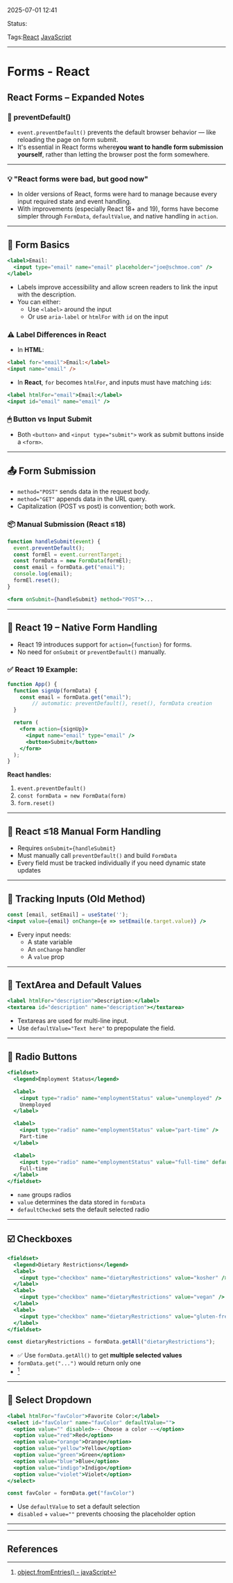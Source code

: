 
2025-07-01 12:41

Status:

Tags:[React](../../../3%20-%20Tags/React.md) [JavaScript](../../../3%20-%20Tags/JavaScript.md)

---
# Forms - React
## React Forms – Expanded Notes

### 🚫 preventDefault()
- `event.preventDefault()` prevents the default browser behavior — like reloading the page on form submit.
- It's essential in React forms where**you want to handle form submission yourself**, rather than letting the browser post the form somewhere.
 
---

### 💡 "React forms were bad, but good now"
- In older versions of React, forms were hard to manage because every input required state and event handling.
- With improvements (especially React 18+ and 19), forms have become simpler through `FormData`, `defaultValue`, and native handling in `action`.

---

## 🧱 Form Basics
```jsx
<label>Email:
  <input type="email" name="email" placeholder="joe@schmoe.com" />
</label>
```

- Labels improve accessibility and allow screen readers to link the input with the description.
- You can either:
  - Use `<label>` around the input
  - Or use `aria-label` or `htmlFor` with `id` on the input

### ⚠️ Label Differences in React
- In **HTML**:
```html
<label for="email">Email:</label>
<input name="email" />
```
- In **React**, `for` becomes `htmlFor`, and inputs must have matching `id`s:
```jsx
<label htmlFor="email">Email:</label>
<input id="email" name="email" />
```

### 🖱 Button vs Input Submit
- Both `<button>` and `<input type="submit">` work as submit buttons inside a `<form>`.

---

## 📤 Form Submission
- `method="POST"` sends data in the request body.
- `method="GET"` appends data in the URL query.
- Capitalization (POST vs post) is convention; both work.

### 📦 Manual Submission (React ≤18)
```jsx
function handleSubmit(event) {
  event.preventDefault();
  const formEl = event.currentTarget;
  const formData = new FormData(formEl);
  const email = formData.get("email");
  console.log(email);
  formEl.reset();
}
```

```jsx
<form onSubmit={handleSubmit} method="POST">...
```

---

## 🧪 React 19 – Native Form Handling
- React 19 introduces support for `action={function}` for forms.
- No need for `onSubmit` or `preventDefault()` manually.

### ✅ React 19 Example:
```jsx
function App() {
  function signUp(formData) {
    const email = formData.get("email");
	    // automatic: preventDefault(), reset(), formData creation
  }

  return (
    <form action={signUp}>
      <input name="email" type="email" />
      <button>Submit</button>
    </form>
  );
}
```

**React handles:**
1. `event.preventDefault()`
2. `const formData = new FormData(form)`
3. `form.reset()`

---

## 🧓 React ≤18 Manual Form Handling
- Requires `onSubmit={handleSubmit}`
- Must manually call `preventDefault()` and build `FormData`
- Every field must be tracked individually if you need dynamic state updates

---

## 📄 Tracking Inputs (Old Method)
```jsx
const [email, setEmail] = useState('');
<input value={email} onChange={e => setEmail(e.target.value)} />
```
- Every input needs:
  - A state variable
  - An `onChange` handler
  - A `value` prop

---

## 📝 TextArea and Default Values
```jsx
<label htmlFor="description">Description:</label>
<textarea id="description" name="description"></textarea>
```
- Textareas are used for multi-line input.
- Use `defaultValue="Text here"` to prepopulate the field.

---

## 🔘 Radio Buttons
```jsx
<fieldset>
  <legend>Employment Status</legend>

  <label>
    <input type="radio" name="employmentStatus" value="unemployed" />
    Unemployed
  </label>

  <label>
    <input type="radio" name="employmentStatus" value="part-time" />
    Part-time
  </label>

  <label>
    <input type="radio" name="employmentStatus" value="full-time" defaultChecked />
    Full-time
  </label>
</fieldset>
```

- `name` groups radios
- `value` determines the data stored in `formData`
- `defaultChecked` sets the default selected radio

---

## ☑️ Checkboxes
```jsx
<fieldset>
  <legend>Dietary Restrictions</legend>
  <label>
    <input type="checkbox" name="dietaryRestrictions" value="kosher" /> Kosher
  </label>
  <label>
    <input type="checkbox" name="dietaryRestrictions" value="vegan" /> Vegan
  </label>
  <label>
    <input type="checkbox" name="dietaryRestrictions" value="gluten-free" defaultChecked /> Gluten-Free
  </label>
</fieldset>
```

```jsx
const dietaryRestrictions = formData.getAll("dietaryRestrictions");
```
- ✅ Use `formData.getAll()` to get **multiple selected values**
- `formData.get("...")` would return only one 
- [^1]

---

## 🔽 Select Dropdown
```jsx
<label htmlFor="favColor">Favorite Color:</label>
<select id="favColor" name="favColor" defaultValue="">
  <option value="" disabled>-- Choose a color --</option>
  <option value="red">Red</option>
  <option value="orange">Orange</option>
  <option value="yellow">Yellow</option>
  <option value="green">Green</option>
  <option value="blue">Blue</option>
  <option value="indigo">Indigo</option>
  <option value="violet">Violet</option>
</select>
```

```js
const favColor = formData.get("favColor")
```
- Use `defaultValue` to set a default selection
- `disabled` + `value=""` prevents choosing the placeholder option

---





---
## References

[^1]: [object.fromEntries() - javaScript](../Javascript%20notes/object.fromEntries()%20-%20javaScript.md)
